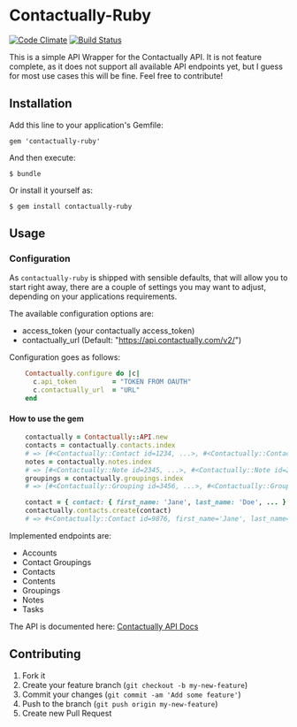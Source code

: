 # Contactually-Ruby

[![Code Climate](https://codeclimate.com/github/railslove/contactually-ruby/badges/gpa.svg)](https://codeclimate.com/github/revaluate/contactually-ruby)
[![Build
Status](https://travis-ci.org/revaluate/contactually-ruby.svg?branch=master)](https://travis-ci.org/revaluate/contactually-ruby)

This is a simple API Wrapper for the Contactually API. It is not feature complete, as it does not support all available API endpoints yet, but I guess for most use cases this will be fine. Feel free to contribute!

## Installation

Add this line to your application's Gemfile:

    gem 'contactually-ruby'

And then execute:

    $ bundle

Or install it yourself as:

    $ gem install contactually-ruby

## Usage

### Configuration

As `contactually-ruby` is shipped with sensible defaults, that will allow you
to start right away, there are a couple of settings you may want to adjust,
depending on your applications requirements.

The available configuration options are:

* access_token (your contactually access_token)
* contactually_url (Default: "https://api.contactually.com/v2/")

Configuration goes as follows:

```ruby
    Contactually.configure do |c|
      c.api_token         = "TOKEN FROM OAUTH"
      c.contactually_url  = "URL"
    end
```

#### How to use the gem

```ruby
    contactually = Contactually::API.new
    contacts = contactually.contacts.index
    # => [#<Contactually::Contact id=1234, ...>, #<Contactually::Contact id=1235, ...>, ...]
    notes = contactually.notes.index
    # => [#<Contactually::Note id=2345, ...>, #<Contactually::Note id=2346, ...>, ...]
    groupings = contactually.groupings.index
    # => [#<Contactually::Grouping id=3456, ...>, #<Contactually::Grouping id=3457, ...>, ...]

    contact = { contact: { first_name: 'Jane', last_name: 'Doe', ... } }
    contactually.contacts.create(contact)
    # => #<Contactually::Contact id=9876, first_name='Jane', last_name='Doe', ...>
```

Implemented endpoints are:

* Accounts
* Contact Groupings
* Contacts
* Contents
* Groupings
* Notes
* Tasks

The API is documented here: [Contactually API Docs](http://developers.contactually.com/docs/)

## Contributing

1. Fork it
2. Create your feature branch (`git checkout -b my-new-feature`)
3. Commit your changes (`git commit -am 'Add some feature'`)
4. Push to the branch (`git push origin my-new-feature`)
5. Create new Pull Request

